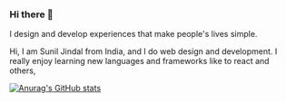 ### Hi there 👋

I design and develop experiences that make people's lives simple.

Hi, I am Sunil Jindal from India, and I do web design and development. I really enjoy learning new languages and frameworks like to react and others,

[![Anurag's GitHub stats](https://github-readme-stats.vercel.app/api?username=Sunil-Jindal)](https://github.com/anuraghazra/github-readme-stats)
